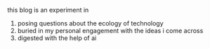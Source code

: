 
this blog is an experiment in
1. posing questions about the ecology of technology
2. buried in my personal engagement with the ideas i come across
3. digested with the help of ai